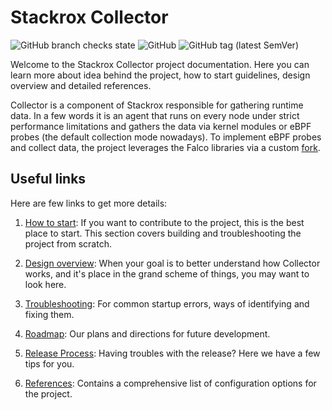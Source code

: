 # Stackrox Collector

![GitHub branch checks state](https://img.shields.io/github/checks-status/stackrox/collector/master?style=for-the-badge)
![GitHub](https://img.shields.io/github/license/stackrox/collector?style=for-the-badge)
![GitHub tag (latest SemVer)](https://img.shields.io/github/v/tag/stackrox/collector?sort=semver&style=for-the-badge)

Welcome to the Stackrox Collector project documentation. Here you can learn
more about idea behind the project, how to start guidelines, design overview
and detailed references.

Collector is a component of Stackrox responsible for gathering runtime data. In
a few words it is an agent that runs on every node under strict performance
limitations and gathers the data via kernel modules or eBPF probes (the default
collection mode nowadays). To implement eBPF probes and collect data, the
project leverages the Falco libraries via a custom
[fork](https://github.com/stackrox/falcosecurity-libs).

## Useful links

Here are few links to get more details:

1. [How to start](docs/how-to-start.md): If you want to contribute to the
   project, this is the best place to start. This section covers building and
   troubleshooting the project from scratch.

2. [Design overview](docs/design-overview.md): When your goal is to better
   understand how Collector works, and it's place in the grand scheme of
   things, you may want to look here.

3. [Troubleshooting](docs/troubleshooting.md): For common startup errors,
   ways of identifying and fixing them.

4. [Roadmap](docs/roadmap.md): Our plans and directions for future development.

5. [Release Process](docs/release.md): Having troubles with the release? Here
   we have a few tips for you.

6. [References](docs/references.md): Contains a comprehensive list of
   configuration options for the project.
